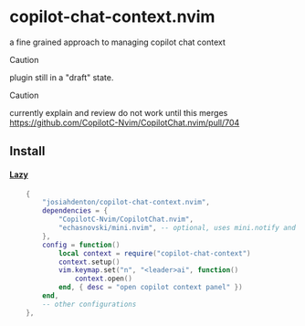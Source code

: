 # copilot-chat-context.nvim

a fine grained approach to managing copilot chat context

> [!caution]
> plugin still in a "draft" state.

> [!caution]
> currently explain and review do not work until this merges https://github.com/CopilotC-Nvim/CopilotChat.nvim/pull/704

## Install

#### [Lazy](https://github.com/folke/lazy.nvim)

```lua
    {
        "josiahdenton/copilot-chat-context.nvim",
        dependencies = {
            "CopilotC-Nvim/CopilotChat.nvim",
            "echasnovski/mini.nvim", -- optional, uses mini.notify and will fallback to vim.notify if not available
        },
        config = function()
            local context = require("copilot-chat-context")
            context.setup()
            vim.keymap.set("n", "<leader>ai", function()
                context.open()
            end, { desc = "open copilot context panel" })
        end,
        -- other configurations
    },
```


